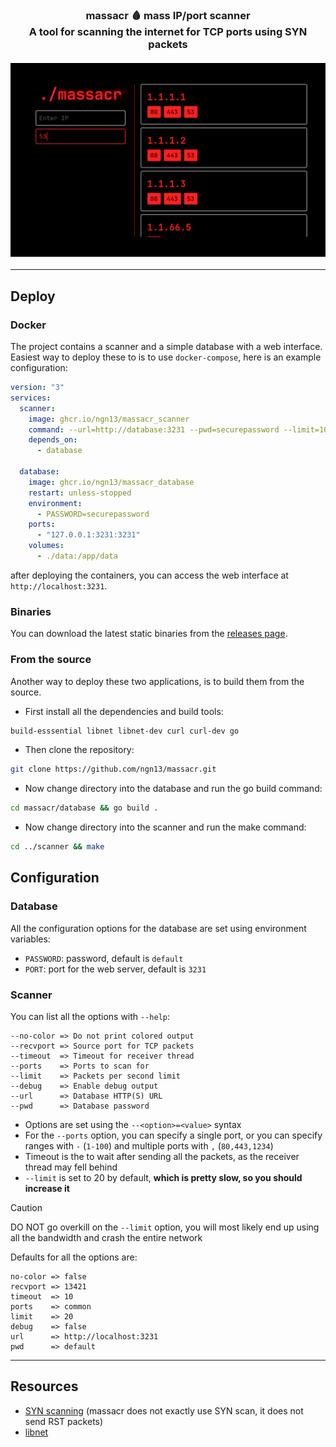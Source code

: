 <h3 align="center">
  massacr 🩸 mass IP/port scanner
  </br>
  A tool for scanning the internet for TCP ports using SYN packets
  </br>
  </br>
  <img src="assets/web.png">
</h3>

---

## Deploy
### Docker
The project contains a scanner and a simple database with a web interface. Easiest way to deploy these to is to use 
`docker-compose`, here is an example configuration:
```yml
version: "3"
services:
  scanner:
    image: ghcr.io/ngn13/massacr_scanner
    command: --url=http://database:3231 --pwd=securepassword --limit=100
    depends_on:
      - database

  database:
    image: ghcr.io/ngn13/massacr_database
    restart: unless-stopped
    environment:
      - PASSWORD=securepassword
    ports:
      - "127.0.0.1:3231:3231"
    volumes:
      - ./data:/app/data
```
after deploying the containers, you can access the web interface at `http://localhost:3231`.

### Binaries
You can download the latest static binaries from the [releases page](https://github.com/ngn13/massacr/releases).

### From the source
Another way to deploy these two applications, is to build them from the source.
- First install all the dependencies and build tools: 
```bash
build-esssential libnet libnet-dev curl curl-dev go
```
- Then clone the repository: 
```bash
git clone https://github.com/ngn13/massacr.git
```
- Now change directory into the database and run the go build command:
```bash
cd massacr/database && go build .
```
- Now change directory into the scanner and run the make command:
```bash 
cd ../scanner && make
```

## Configuration
### Database 
All the configuration options for the database are set using environment variables:
- `PASSWORD`: password, default is `default`
- `PORT`: port for the web server, default is `3231`

### Scanner 
You can list all the options with `--help`:
```
--no-color => Do not print colored output
--recvport => Source port for TCP packets
--timeout  => Timeout for receiver thread
--ports    => Ports to scan for
--limit    => Packets per second limit
--debug    => Enable debug output
--url      => Database HTTP(S) URL
--pwd      => Database password
```

- Options are set using the `--<option>=<value>` syntax
- For the `--ports` option, you can specify a single port, or you can specify ranges with `-` (`1-100`) and multiple ports with `,` (`80,443,1234`)
- Timeout is the to wait after sending all the packets, as the receiver thread may fell behind
- `--limit` is set to 20 by default, **which is pretty slow, so you should increase it**

> [!CAUTION]
> DO NOT go overkill on the `--limit` option, you will most likely end up using all the bandwidth and crash the entire network

Defaults for all the options are:
```
no-color => false
recvport => 13421
timeout  => 10
ports    => common
limit    => 20
debug    => false
url      => http://localhost:3231
pwd      => default
```

---

## Resources 
- [SYN scanning](https://nmap.org/book/synscan.html) (massacr does not exactly use SYN scan, it does not send RST packets)
- [libnet](https://github.com/libnet/libnet)
